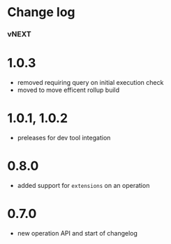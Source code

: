 # Change log

### vNEXT

# 1.0.3
- removed requiring query on initial execution check
- moved to move efficent rollup build

# 1.0.1, 1.0.2
<!-- never published as latest -->
- preleases for dev tool integation

# 0.8.0
- added support for `extensions` on an operation

# 0.7.0
- new operation API and start of changelog

